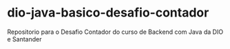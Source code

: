 # dio-java-basico-desafio-contador
Repositorio para o Desafio Contador do curso de Backend com Java da DIO e Santander
